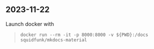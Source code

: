 2023-11-22
------------------
Launch docker with
>`docker run --rm -it -p 8000:8000 -v ${PWD}:/docs squidfunk/mkdocs-material`

